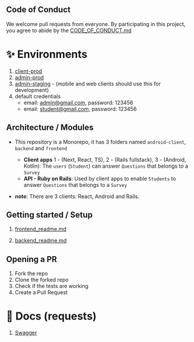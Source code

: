 ## Code of Conduct

We welcome pull requests from everyone. By participating in this project, you
agree to abide by the [CODE_OF_CONDUCT.md](https://github.com/espoo-dev/espoo-dev/blob/main/CODE_OF_CONDUCT.md)

# ✨ Environments

1. [client-prod](https://espoolingo.herokuapp.com/login)
1. [admin-prod](https://espoo.herokuapp.com/)
1. [admin-staging](https://espoo-staging.herokuapp.com/) - (mobile and web clients should use this for development)
1. default credentials
   - email: admin@gmail.com, password: 123456
   - email: student@gmail.com, password: 123456

## Architecture / Modules

- This repository is a Monorepo, it has 3 folders named `android-client`, `backend` and `frontend`

  - **Client apps** 1 - (Next, React, TS), 2 - (Rails fullstack), 3 - (Android, Kotlin): The `users` (`Student`) can answer `Questions` that belongs to a `Survey`
  - **API - Ruby on Rails**: Used by client apps to enable `Students` to answer `Questions` that belongs to a `Survey`

- **note**: There are 3 clients: React, Android and Rails.

## Getting started / Setup

1. [frontend_readme.md](https://github.com/espoo-dev/espoo-dev/blob/main/frontend/README.md)

1. [backend_readme.md](https://github.com/espoo-dev/espoo-dev/blob/main/backend/README.md)

## Opening a PR

1. Fork the repo
2. Clone the forked repo
3. Check if the tests are working
4. Create a Pull Request

# 📝 Docs (requests)

1. [Swagger](https://espoo-staging.herokuapp.com/api-docs/index.html)
